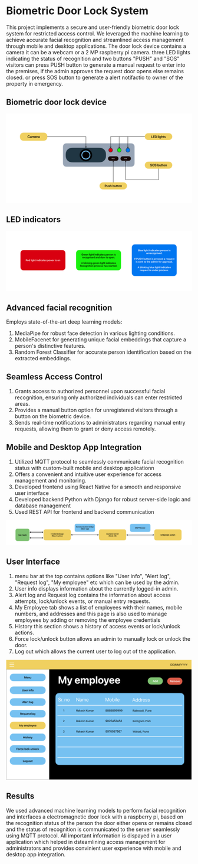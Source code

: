 # Biometric Door Lock System

This project implements a secure and user-friendly biometric door lock system for restricted access control. 
We leveraged the machine learning to achieve accurate facial recognition and streamlined access management through mobile and desktop applications.
The door lock device contains a camera it can be a webcam or a 2 MP raspberry pi camera. three LED lights indicating the status of recognition and two buttons "PUSH" and "SOS" 
visitors can press PUSH button to generate a manual request to enter into the premises, if the admin approves the request door opens else remains closed. or press SOS button to generate a alert notifactio to owner of the property in emergency.

## Biometric door lock device 
<img src="images/biometric_device.png" alt="biometric_door_lock">

## LED indicators
<img src="images/indicators.png" alt="biometric_door_lock">

## Advanced facial recognition
Employs state-of-the-art deep learning models:
1. MediaPipe for robust face detection in various lighting conditions.
2. MobileFacenet for generating unique facial embeddings that capture a person's distinctive features.
3. Random Forest Classifier for accurate person identification based on the extracted embeddings.

## Seamless Access Control
1. Grants access to authorized personnel upon successful facial recognition, ensuring only authorized individuals can enter restricted areas.
2. Provides a manual button option for unregistered visitors through a button on the biometric device.
3. Sends real-time notifications to administrators regarding manual entry requests, allowing them to grant or deny access remotely.

## Mobile and Desktop App Integration
1. Utilized MQTT protocol to seamlessly communicate facial recognition status with custom-built mobile and desktop applicationn
2. Offers a convenient and intuitive user experience for access management and monitoring.
3. Developed frontend using React Native for a smooth and responsive user interface
4. Developed backend Python with Django for robust server-side logic and database management
5. Used REST API for frontend and backend communication

<img src="images/fnb_comm.png" alt="biometric_door_lock">

## User Interface
1. menu bar at the top contains options like "User info", "Alert log", "Request log", "My employee" etc which can be used by the admin.
2. User info displays information about the currently logged-in admin.
3. Alert log and Request log contains the information about access attempts, lock/unlock events, or manual entry requests.
4. My Employee tab shows a list of employees with their names, mobile numbers, and addresses and this page is also used to manage employees by adding or removing the employee credentials
5. History this section shows a history of access events or lock/unlock actions.
6. Force lock/unlock button allows an admin to manually lock or unlock the door.
7. Log out which allows the current user to log out of the application.

<img src="images/ui.png" alt="biometric_door_lock">

## Results
We used advanced machine learning models to perform facial recognition and interfaces a electromagnetic door lock with a raspberry pi, 
based on the recognition status of the person the door either opens or remains closed and the status of recognition is communicated to the server 
seamlessly using MQTT protocol. All important information is dispayed in a user application which helped in dsteamlining access management 
for administrators and provides convinient user experience with mobile and desktop app integration.
